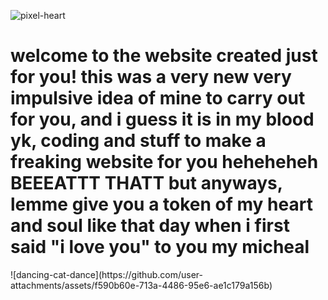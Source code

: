 ![pixel-heart](https://github.com/user-attachments/assets/0d415b8f-18ac-4077-b196-aad18dfc7150)
<html>
  <head>
    <title> Hello my love </title>
  </head>
  <body>
    <h1> welcome to the website created just for you!
    this was a very new very impulsive idea of mine to carry out for you, and i guess it is in my blood yk, coding and stuff to make a freaking website for you heheheheh BEEEATTT THATT but anyways, lemme give you a token of my heart and soul like that day when i first said "i love you" to you my micheal</h1>

  </body>
<html>
  ![dancing-cat-dance](https://github.com/user-attachments/assets/f590b60e-713a-4486-95e6-ae1c179a156b)
